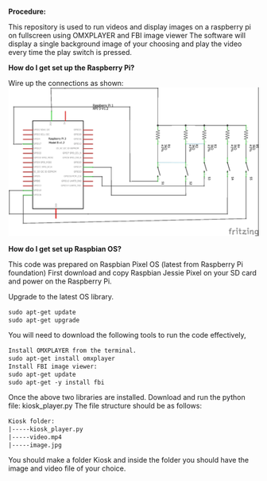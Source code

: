 <b>Procedure:</b>

This repository is used to run videos and display images on a raspberry pi on fullscreen using OMXPLAYER and FBI image viewer
The software will display a single background image of your choosing and play the video every time the play switch is pressed.

<b>How do I get set up the Raspberry Pi?</b>

Wire up the connections as shown:
<img src="https://github.com/irtiq7/Raspberry-Pi-Kiosk/blob/master/RPi_kiosk_schem.jpg?raw=true">

<b>How do I get set up Raspbian OS?</b>

This code was prepared on Raspbian Pixel OS (latest from Raspberry Pi foundation)
First download and copy Raspbian Jessie Pixel on your SD card and power on the Raspberry Pi.

Upgrade to the latest OS library.

    sudo apt-get update
    sudo apt-get upgrade
  
You will need to download the following tools to run the code effectively,

    Install OMXPLAYER from the terminal.
    sudo apt-get install omxplayer
    Install FBI image viewer:
    sudo apt-get update
    sudo apt-get -y install fbi
  
Once the above two libraries are installed. Download and run the python file: kiosk_player.py
The file structure should be as follows:

    Kiosk folder:
    |-----kiosk_player.py
    |-----video.mp4
    |-----image.jpg

You should make a folder Kiosk and inside the folder you should have the image and video file of your choice.
